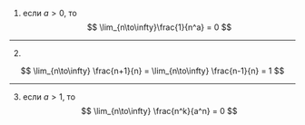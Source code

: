 1) если $a > 0$, то
$$ \lim_{n\to\infty}\frac{1}{n^a} = 0 $$

---


2)
$$ \lim_{n\to\infty} \frac{n+1}{n} = \lim_{n\to\infty} \frac{n-1}{n} = 1 $$

---

3) если $a>1$, то
$$ \lim_{n\to\infty} \frac{n^k}{a^n} = 0 $$